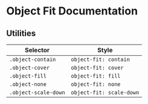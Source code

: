 # Object Fit Documentation

## Utilities

| Selector             | Style                    |
| -------------------- | ------------------------ |
| `.object-contain`    | `object-fit: contain`    |
| `.object-cover`      | `object-fit: cover`      |
| `.object-fill`       | `object-fit: fill`       |
| `.object-none`       | `object-fit: none`       |
| `.object-scale-down` | `object-fit: scale-down` |
